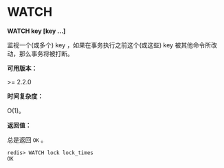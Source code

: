 
# WATCH

**WATCH key [key ...]**

监视一个(或多个) key ，如果在事务执行之前这个(或这些) key 被其他命令所改动，那么事务将被打断。

**可用版本：**

&gt;= 2.2.0

**时间复杂度：**

O(1)。

**返回值：**

总是返回 `OK` 。

```
redis> WATCH lock lock_times
OK

```
